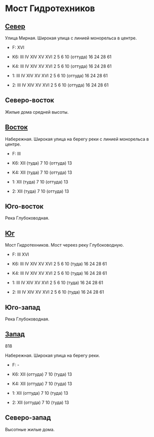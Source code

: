 # Мост Гидротехников

## [Север](./450090.md)

Улица Мирная.
Широкая улица с линией монорельса в центре.

* F:    XVI

* K6:   III IV  XIV XV  XVI
        2   5   6   10 (оттуда) 16  24  28  61
* K4:   III IV  XIV XV  XVI
        2   5   6   10 (оттуда) 16  24  28  61
* 1:    III IV  XIV XV  XVI
        2   5   6   10 (оттуда) 16  24  28  61
* 2:    III IV  XIV XV  XVI
        2   5   6   10 (оттуда) 16  24  28  61

## Северо-восток

Жилые дома средней высоты.

## [Восток](./460100.md)

Набережная.
Широкая улица на берегу реки с линией монорельса в центре.

* F:    III

* K6:   XII (туда)
        7   10 (оттуда) 13
* K4:   XII (туда)
        7   10 (оттуда) 13
* 1:    XII (туда)
        7   10 (оттуда) 13
* 2:    XII (туда)
        7   10 (оттуда) 13

## Юго-восток

Река Глубоководная.

## [Юг](./450110.md)

Мост Гидротехников.
Мост череез реку Глубоководную.

* F:    III XVI

* K6:   III IV  XIV XV  XVI
        2   5   6   10 (туда)   16  24  28  61
* K4:   III IV  XIV XV  XVI
        2   5   6   10 (туда)   16  24  28  61
* 1:    III IV  XIV XV  XVI
        2   5   6   10 (туда)   16  24  28  61
* 2:    III IV  XIV XV  XVI
        2   5   6   10 (туда)   16  24  28  61

## Юго-запад

Река Глубоководная.

## [Запад](./440100.md)

818

Набережная.
Широкая улица на берегу реки.

* F:    -

* K6:   XII (оттуда)
        7   10 (туда)   13
* K4:   XII (оттуда)
        7   10 (туда)   13
* 1:    XII (оттуда)
        7   10 (туда)   13
* 2:    XII (оттуда)
        7   10 (туда)   13

## Северо-запад

Высотные жилые дома.
